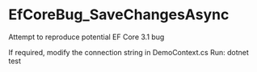 # EfCoreBug_SaveChangesAsync
Attempt to reproduce potential EF Core 3.1 bug

If required, modify the connection string in DemoContext.cs
Run: dotnet test
